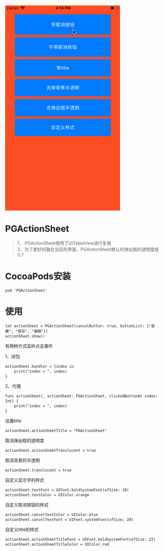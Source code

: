 ![PGActionSheet](PGActionSheet.gif)
# PGActionSheet
>1、 PGActionSheet使用了UITableView进行复用  
>2、为了更好的融合当前的界面，PGActionSheet默认的弹出框的透明度是
0.7

# CocoaPods安装
```
pod 'PGActionSheet'
```
# 使用
```
let actionSheet = PGActionSheet(cancelButton: true, buttonList: ["收藏", "保存", "编辑"])
actionSheet.show()
```
有两种方式监听点击事件  

1、闭包  

```
actionSheet.handler = {index in
	print("index = ", index)
}
```
2、代理  

```
func actionSheet(_ actionSheet: PGActionSheet, clickedButtonAt index: Int) {
    print("index = ", index)
}
```
设置title  

```
actionSheet.actionSheetTitle = "PGActionSheet"
```
取消弹出框的透明度  

```
actionSheet.actionSheetTranslucent = true
```
取消背景的半透明  

```
actionSheet.translucent = true
```
自定义显示字的样式  

```
actionSheet.textFont = UIFont.boldSystemFont(ofSize: 20)
actionSheet.textColor = UIColor.orange
```
自定义取消按钮的样式  

```
actionSheet.cancelTextColor = UIColor.blue
actionSheet.cancelTextFont = UIFont.systemFont(ofSize: 20)
```
自定义title的样式  

```
actionSheet.actionSheetTitleFont = UIFont.boldSystemFont(ofSize: 22)
actionSheet.actionSheetTitleColor = UIColor.red
```





